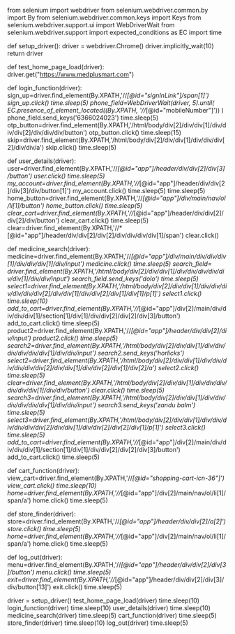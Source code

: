 from selenium import webdriver
from selenium.webdriver.common.by import By
from selenium.webdriver.common.keys import Keys
from selenium.webdriver.support.ui import WebDriverWait
from selenium.webdriver.support import expected_conditions as EC
import time

def setup_driver():
    driver = webdriver.Chrome()
    driver.implicitly_wait(10)
    return driver

def test_home_page_load(driver):
    driver.get("https://www.medplusmart.com")
    
def login_function(driver):
    sign_up=driver.find_element(By.XPATH,'//*[@id="signInLink"]/span[1]')
    sign_up.click()
    time.sleep(5)
    phone_field=WebDriverWait(driver, 5).until(
        EC.presence_of_element_located((By.XPATH, '//*[@id="mobileNumber"]'))
    )
    phone_field.send_keys('6366024023')
    time.sleep(5)
    otp_button=driver.find_element(By.XPATH,'/html/body/div[2]/div/div[1]/div/div/div[2]/div/div/div/button')
    otp_button.click()
    time.sleep(15)
    skip=driver.find_element(By.XPATH,'/html/body/div[2]/div/div[1]/div/div/div[2]/div/div/a')
    skip.click()
    time.sleep(5)
    
def user_details(driver):
    user=driver.find_element(By.XPATH,'//*[@id="app"]/header/div/div[2]/div[3]/button')
    user.click()
    time.sleep(5)
    my_account=driver.find_element(By.XPATH,'//*[@id="app"]/header/div/div[2]/div[3]/div/button[1]')
    my_account.click()
    time.sleep(5)
    time.sleep(5)
    home_button=driver.find_element(By.XPATH,'//*[@id="app"]/div/main/nav/ol/li[1]/button')
    home_button.click()
    time.sleep(5)
    clear_cart=driver.find_element(By.XPATH,'//*[@id="app"]/header/div/div[2]/div[2]/div/button')
    clear_cart.click()
    time.sleep(5)
    clear=driver.find_element(By.XPATH,'//*[@id="app"]/header/div/div[2]/div[2]/div/div/div/div[1]/span')
    clear.click()
    
def medicine_search(driver):
    medicine=driver.find_element(By.XPATH,'//*[@id="app"]/div/main/div/div/div[1]/div/div/div[1]/div/input')
    medicine.click()
    time.sleep(5)
    search_field= driver.find_element(By.XPATH,'/html/body/div[2]/div/div[1]/div/div/div/div/div/div[1]/div/div/input')
    search_field.send_keys('dolo')
    time.sleep(5)
    select1=driver.find_element(By.XPATH,'/html/body/div[2]/div/div[1]/div/div/div/div/div/div[2]/div/div[1]/div/div[2]/div[1]/div[1]/p[1]')
    select1.click()
    time.sleep(10)
    add_to_cart=driver.find_element(By.XPATH,'//*[@id="app"]/div[2]/main/div/div/div/div[1]/section[1]/div[1]/div/div[2]/div[2]/div[3]/button')
    add_to_cart.click()
    time.sleep(5)
    product2=driver.find_element(By.XPATH,'//*[@id="app"]/header/div/div[2]/div/input')
    product2.click()
    time.sleep(5)
    search2=driver.find_element(By.XPATH,'/html/body/div[2]/div/div[1]/div/div/div/div/div/div[1]/div/div/input')
    search2.send_keys('horlicks')
    select2=driver.find_element(By.XPATH,'/html/body/div[2]/div/div[1]/div/div/div/div/div/div[2]/div/div[1]/div/div[2]/div[1]/div[2]/a')
    select2.click()
    time.sleep(5)
    clear=driver.find_element(By.XPATH,'/html/body/div[2]/div/div[1]/div/div/div/div/div/div[1]/div/div/button')
    clear.click()
    time.sleep(5)
    search3=driver.find_element(By.XPATH,'/html/body/div[2]/div/div[1]/div/div/div/div/div/div[1]/div/div/input')
    search3.send_keys('zandu balm')
    time.sleep(5)
    select3=driver.find_element(By.XPATH,'/html/body/div[2]/div/div[1]/div/div/div/div/div/div[2]/div/div[1]/div/div[2]/div[2]/div[1]/p[1]')
    select3.click()
    time.sleep(5)
    add_to_cart=driver.find_element(By.XPATH,'//*[@id="app"]/div[2]/main/div/div/div/div[1]/section[1]/div[1]/div/div[2]/div[2]/div[3]/button')
    add_to_cart.click()
    time.sleep(5)
    
def cart_function(driver):
    view_cart=driver.find_element(By.XPATH,'//*[@id="shopping-cart-icn-36"]')
    view_cart.click()
    time.sleep(10)
    home=driver.find_element(By.XPATH,'//*[@id="app"]/div[2]/main/nav/ol/li[1]/span/a')
    home.click()
    time.sleep(5)

def store_finder(driver):
    store=driver.find_element(By.XPATH,'//*[@id="app"]/header/div/div[2]/a[2]')
    store.click()
    time.sleep(5)
    home=driver.find_element(By.XPATH,'//*[@id="app"]/div[2]/main/nav/ol/li[1]/span/a')
    home.click()
    time.sleep(5)
    
def log_out(driver):
    menu=driver.find_element(By.XPATH,'//*[@id="app"]/header/div/div[2]/div[3]/button')
    menu.click()
    time.sleep(5)
    exit=driver.find_element(By.XPATH,'//*[@id="app"]/header/div/div[2]/div[3]/div/button[13]')
    exit.click()
    time.sleep(5)

driver = setup_driver()
test_home_page_load(driver)
time.sleep(10)
login_function(driver)
time.sleep(10)
user_details(driver)
time.sleep(10)
medicine_search(driver)
time.sleep(5)
cart_function(driver)
time.sleep(5)
store_finder(driver)
time.sleep(10)
log_out(driver)
time.sleep(5)
